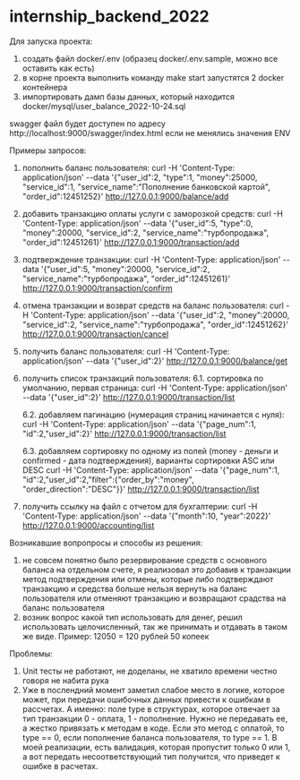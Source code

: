 # internship_backend_2022

Для запуска проекта:
1. создать файл docker/.env (образец docker/.env.sample, можно все оставить как есть)
2. в корне проекта выполнить команду make start запустятся 2 docker контейнера
3. импортировать дамп базы данных, который находится docker/mysql/user_balance_2022-10-24.sql

swagger файл будет доступен по адресу http://localhost:9000/swagger/index.html если не менялись значения ENV

Примеры запросов:
1. пополнить баланс пользователя:
curl -H 'Content-Type: application/json' --data '{"user_id":2, "type":1, "money":25000, "service_id":1, "service_name":"Пополнение банковской картой", "order_id":12451252}' http://127.0.0.1:9000/balance/add

2. добавить транзакцию оплаты услуги с заморозкой средств:
curl -H 'Content-Type: application/json' --data '{"user_id":5, "type":0, "money":20000, "service_id":2, "service_name":"турбопродажа", "order_id":12451261}' http://127.0.0.1:9000/transaction/add

3. подтверждение транзакции:
curl -H 'Content-Type: application/json' --data '{"user_id":5, "money":20000, "service_id":2, "service_name":"турбопродажа", "order_id":12451261}' http://127.0.0.1:9000/transaction/confirm

4. отмена транзакции и возврат средств на баланс пользователя:
curl -H 'Content-Type: application/json' --data '{"user_id":2, "money":20000, "service_id":2, "service_name":"турбопродажа", "order_id":12451262}' http://127.0.0.1:9000/transaction/cancel

5. получить баланс пользователя:
curl -H 'Content-Type: application/json' --data '{"user_id":2}' http://127.0.0.1:9000/balance/get

6. получить список транзакций пользователя:
    6.1. сортировка по умолчанию, первая страница:
    curl -H 'Content-Type: application/json' --data '{"user_id":2}' http://127.0.0.1:9000/transaction/list

    6.2. добавляем пагинацию (нумерация страниц начинается с нуля):
    curl -H 'Content-Type: application/json' --data '{"page_num":1, "id":2,"user_id":2}' http://127.0.0.1:9000/transaction/list

    6.3. добавляем сортировку по одному из полей (money - деньги и confirmed - дата подтверждения), варианты сортировки ASC или DESC
    curl -H 'Content-Type: application/json' --data '{"page_num":1, "id":2,"user_id":2,"filter":{"order_by":"money", "order_direction":"DESC"}}' http://127.0.0.1:9000/transaction/list

7. получить ссылку на файл с отчетом для бухгалтерии:
curl -H 'Content-Type: application/json' --data '{"month":10, "year":2022}' http://127.0.0.1:9000/accounting/list


Возникавшие вопропросы и способы из решения:
1. не совсем понятно было резервирование средств с основного баланса на отдельном счете, я реализовал это добавив к транзакции метод подтверждения или отмены, которые либо подтверждают транзакцию и средства больше нельзя вернуть на баланс пользователя или отменяют транзакцию и возвращают срадства на баланс пользователя
2. возник вопрос какой тип использовать для денег, решил использовать целочисленный, так же принимать и отдавать в таком же виде. Пример: 12050 = 120 рублей 50 копеек

Проблемы:
1. Unit тесты не работают, не доделаны, не хватило времени честно говоря не набита рука
2. Уже в послендний момент заметил слабое место в логике, которое может, при передачи ошибочных данных привести к ошибкам в рассчетах. А именно: поле type в структурах, которое отвечает за тип транзакции 0 - оплата, 1 - пополнение. Нужно не передавать ее, а жестко привязать к методам в коде. Если это метод с оплатой, то type == 0, если пополнение баланса пользователя, то type == 1. В моей реализации, есть валидация, которая пропустит только 0 или 1, а вот передать несоответствующий тип получится, что приведет к ошибке в расчетах.